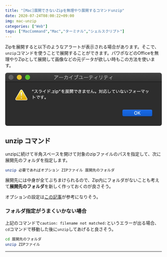 ```yaml
---
title: "[Mac]展開できないZipを無理やり展開するコマンドunzip"
date: 2020-07-24T08:00:22+09:00
img: mac-unzip
categories: ["Web"]
tags: ["MacCommand","Mac","ターミナル","シェルスクリプト"]
---
```


Zipを展開すると以下のようなアラートが表示される場合があります。そこで、`unzip`コマンドを使うことで展開することができます。パワポなどのOfficeを無理やりZipとして展開して画像などの元データが欲しい時もこの方法を使います。

!["ZIP.zip"を展開できません。対応していないフォーマットです。](../../../images/mac-unzip-1.jpg)

## unzip コマンド

unzipに続けて半角スペースを開けて対象のzipファイルのパスを指定して、次に展開先のフォルダを指定します。

```sh
unzip 必要であればオプション ZIPファイル 展開先のフォルダ
```

展開先には中身が全てぶちまけられるので、Zip内にフォルダがないことも考えて**展開先のフォルダ**を新しく作っておくのが良さそう。

オプションの設定は[この記事](https://www.atmarkit.co.jp/ait/articles/1607/26/news014.html)が参考になりそう。

### フォルダ指定がうまくいかない場合

上記のコマンドで`caution: filename not matched:`というエラーが出る場合、`cd`コマンドで移動した後に`unzip`してあげると良さそう。

```sh
cd 展開先のフォルダ
unzip ZIPファイル
```

***

